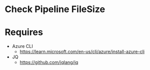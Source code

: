 # Check Pipeline FileSize

# Requires

* Azure CLI
  * https://learn.microsoft.com/en-us/cli/azure/install-azure-cli
* JQ
  * https://github.com/jqlang/jq


